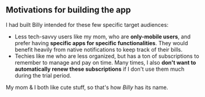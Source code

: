 ## Motivations for building the app

I had built Billy intended for these few specific target audiences:
- Less tech-savvy users like my mom, who are **only-mobile users**, and prefer having **specific apps for specific functionalities**. They would benefit heavily from native notifications to keep track of their bills.
- Techies like me who are less organized, but has a ton of subscriptions to remember to manage and pay on time. Many times, I also **don't want to automatically renew these subscriptions** if I don't use them much during the trial period. 

My mom & I both like cute stuff, so that's how _Billy_ has its name.

